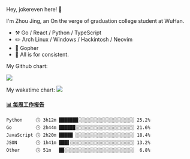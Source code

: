 Hey, jokereven here! 👋

I'm Zhou Jing, an On the verge of graduation college student at WuHan.

-   :hammer_and_pick: Go / React / Python / TypeScript
-   :pencil2: Arch Linux / Windows / Hackintosh / Neovim
-   :seedling: Gopher
-   :thought_balloon: All is for consistent.

My Github chart:

![](https://ghchart.rshah.org/JonnieWayy)

My wakatime chart:
![](https://wakatime.com/share/@jokereven/1679dc82-4bf9-4b63-9203-390d608503de.png)

<!-- waka-box start -->
#### <a href="https://gist.github.com/9f8118785e2d128d746db5f61b0e0a2a" target="_blank">📊 每周工作报告</a>
```text
Python     🕓 3h12m ███████░░░░░░░░░░░░░░░░░░░░░ 25.2%
Go         🕓 2h44m ██████░░░░░░░░░░░░░░░░░░░░░░ 21.6%
JavaScript 🕓 2h20m █████▏░░░░░░░░░░░░░░░░░░░░░░ 18.4%
JSON       🕓 1h41m ███▋░░░░░░░░░░░░░░░░░░░░░░░░ 13.2%
Other      🕓 51m   █▉░░░░░░░░░░░░░░░░░░░░░░░░░░  6.8%
```
<!-- Powered by https://github.com/journey-ad/waka-box-go . -->
<!-- waka-box end -->
